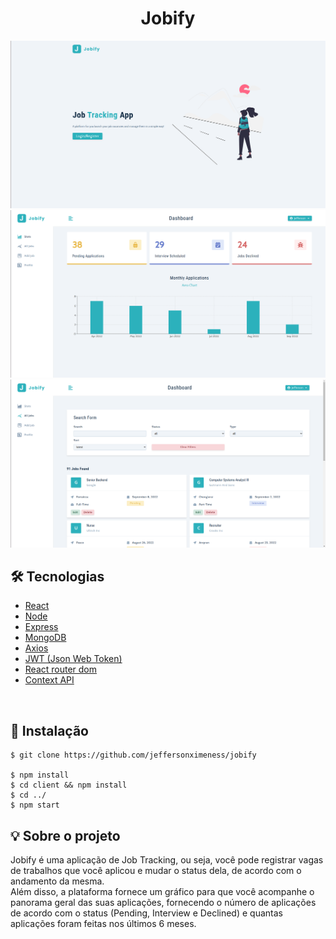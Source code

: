 # <div align="center">Jobify</div>

<img src="./jobify-1.png" />
<img src="./jobify-2.png" />
<img src="./jobify-3.png" />

## 🛠️ Tecnologias

<ul>
  <li><a href="https://reactjs.org/">React</a></li>
  <li><a href="https://nodejs.org/en/">Node</a></li>
  <li><a href="https://expressjs.com/pt-br">Express</a></li>
  <li><a href="https://www.mongodb.com/pt-br">MongoDB</a></li>
  <li><a href="https://axios-http.com/ptbr/docs/intro">Axios</a></li>
  <li><a href="https://jwt.io/">JWT (Json Web Token)</a></li>
  <li><a href="https://v5.reactrouter.com/web/guides/quick-start">React router dom</a></li>
  <li><a href="https://pt-br.reactjs.org/docs/context.html">Context API</a></li>
</ul>
<br/>

## 🚀 Instalação

```
$ git clone https://github.com/jeffersonximeness/jobify

$ npm install
$ cd client && npm install
$ cd ../
$ npm start
```

## 💡 Sobre o projeto
<div>
    Jobify é uma aplicação de Job Tracking, ou seja, você pode registrar vagas de trabalhos que você aplicou e mudar o status dela, de acordo com o andamento da mesma. <br/>
    Além disso, a plataforma fornece um gráfico para que você acompanhe o panorama geral das suas aplicações, fornecendo o número de aplicações de acordo com o status (Pending, Interview e Declined) e quantas aplicações foram feitas nos últimos 6 meses.
</div>
